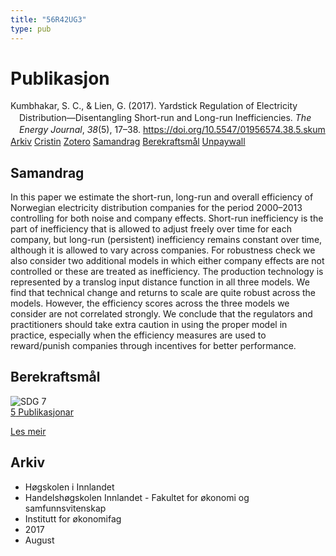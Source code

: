 ```yaml
---
title: "56R42UG3"
type: pub
---
```

<h1>Publikasjon</h1>
<article id="csl-bib-container-56R42UG3" class="csl-bib-container">
  <div class="csl-bib-body" style="line-height: 1.35; padding-left: 1em; text-indent:-1em;">
  <div class="csl-entry">Kumbhakar, S. C., &amp; Lien, G. (2017). Yardstick Regulation of Electricity Distribution&#x2014;Disentangling Short-run and Long-run Inefficiencies. <i>The Energy Journal</i>, <i>38</i>(5), 17&#x2013;38. <a href="https://doi.org/10.5547/01956574.38.5.skum">https://doi.org/10.5547/01956574.38.5.skum</a></div>
</div>
  <div class="csl-bib-buttons">
    <a href="#taxonomy-article-56R42UG3" class="csl-bib-button">Arkiv</a>
    <a href="https://app.cristin.no/results/show.jsf?id=1488050" alt="Cristin URL" class="csl-bib-button">Cristin</a>
    <a href="http://zotero.org/groups/5402882/items/56R42UG3" alt="Zotero URL" class="csl-bib-button">Zotero</a>
    <a href="#abstract-article-56R42UG3" class="csl-bib-button">Samandrag</a>
    <a href="#sdg-article-56R42UG3" class="csl-bib-button">Berekraftsmål</a>
    <a href="https://doi.org/10.5547/01956574.38.5.skum" class="csl-bib-button">Unpaywall</a>
  </div>
  <div id="csl-bib-meta-container-56R42UG3"></div>
</article>
<div id="csl-bib-meta-56R42UG3" class="csl-bib-meta">
  <article id="abstract-article-56R42UG3" class="abstract-article">
    <h1>Samandrag</h1>
    In this paper we estimate the short-run, long-run and overall efficiency of Norwegian electricity distribution companies for the period 2000–2013 controlling for both noise and company effects. Short-run inefficiency is the part of inefficiency that is allowed to adjust freely over time for each company, but long-run (persistent) inefficiency remains constant over time, although it is allowed to vary across companies. For robustness check we also consider two additional models in which either company effects are not controlled or these are treated as inefficiency. The production technology is represented by a translog input distance function in all three models. We find that technical change and returns to scale are quite robust across the models. However, the efficiency scores across the three models we consider are not correlated strongly. We conclude that the regulators and practitioners should take extra caution in using the proper model in practice, especially when the efficiency measures are used to reward/punish companies through incentives for better performance.
  </article>
  <article id="sdg-article-56R42UG3" class="sdg-article">
    <h1>Berekraftsmål</h1>
    <div class="sdg-container"><div id="sdg7" class="sdg"> <img src="{{< params subfolder >}}images/sdg/sdg07_no.png" class="image" alt="SDG 7"> <div class="sdg-overlay"> <a href="{{< params subfolder >}}no/archive/?sdg=7#archive" class="sdg-publication-count"><span>5</span> Publikasjonar</a> <p><a href="NA" class="sdg-read-more">Les meir</a></p> </div> </div></div>
  </article>
  <article id="taxonomy-article-56R42UG3" class="taxonomy-article">
    <h1>Arkiv</h1>
    <ul>
      <li>Høgskolen i Innlandet</li>
      <li>Handelshøgskolen Innlandet - Fakultet for økonomi og samfunnsvitenskap</li>
      <li>Institutt for økonomifag</li>
      <li>2017</li>
      <li>August</li>
    </ul>
  </article>
</div>
